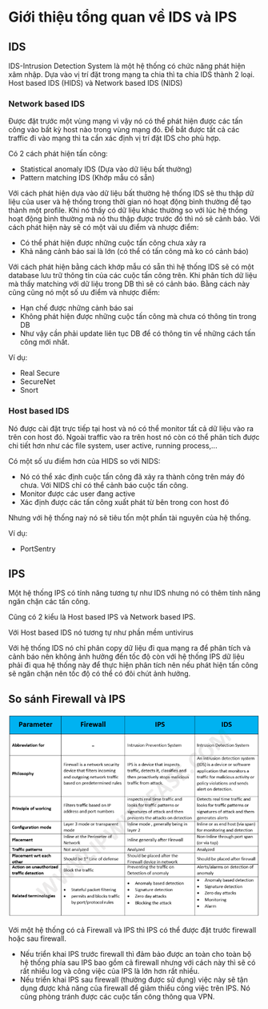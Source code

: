 # Giới thiệu tổng quan về IDS và IPS

## IDS

IDS-Intrusion Detection System là một hệ thống có chức năng phát hiện xâm nhập. Dựa vào vị trí đặt trong mạng ta chia thì ta chia IDS thành 2 loại. Host based IDS (HIDS) và Network based IDS (NIDS)

### Network based IDS

Được đặt trước một vùng mạng vì vậy nó có thể phát hiện được các tấn công vào bất kỳ host nào trong vùng mạng đó. Để bắt được tất cả các traffic đi vào mạng thì ta cần xác định vị trí đặt IDS cho phù hợp.

Có 2 cách phát hiện tấn công:
 * Statistical anomaly IDS (Dựa vào dữ liệu bất thường)
 * Pattern matching IDS (Khớp mẫu có sẵn)

Với cách phát hiện dựa vào dữ liệu bất thường hệ thống IDS sẽ thu thập dữ liệu của user và hệ thống trong thời gian nó hoạt động bình thường để tạo thành một profile. Khi nó thấy có dữ liệu khác thường so với lúc hệ thống hoạt động bình thường mà nó thu thập được trước đó thì nó sẽ cảnh báo. Với cách phát hiện này sẽ có một vài ưu điểm và nhược điểm:
 * Có thể phát hiện được những cuộc tấn công chưa xảy ra
 * Khả năng cảnh báo sai là lớn (có thể có tấn công mà ko có cảnh báo)

Với cách phát hiện bằng cách khớp mẫu có sẵn thì hệ thống IDS sẽ có một database lưu trữ thông tin của các cuộc tấn công trên. Khi phân tích dữ liệu mà thấy matching với dữ liệu trong DB thì sẽ có cảnh báo. Bằng cách này cũng cũng nó một số ưu điểm và nhược điểm:
 * Hạn chế được những cảnh báo sai
 * Không phát hiện được những cuộc tấn công mà chưa có thông tin trong DB
 * Như vậy cần phải update liên tục DB để có thông tin về những cách tấn công mới nhất.

Ví dụ:
 * Real Secure
 * SecureNet
 * Snort

### Host based IDS

Nó được cài đặt trực tiếp tại host và nó có thể monitor tất cả dữ liệu vào ra trên con host đó. Ngoài traffic vào ra trên host nó còn có thể phân tích được chi tiết hơn như các file system, user active, running process,...

Có một số ưu điểm hơn của HIDS so với NIDS:
 * Nó có thể xác định cuộc tấn công đã xảy ra thành công trên máy đó chưa. Với NIDS chỉ có thể cảnh báo cuộc tấn công.
 * Monitor được các user đang active
 * Xác định được các tấn công xuất phát từ bên trong con host đó

Nhưng với hệ thống naỳ nó sẽ tiêu tốn một phần tài nguyên của hệ thống.

Ví dụ:
 * PortSentry

## IPS

Một hệ thống IPS có tính năng tương tự như IDS nhưng nó có thêm tính năng ngăn chặn các tấn công.

Cũng có 2 kiểu là Host based IPS và Network based IPS.

Với Host based IDS nó tương tự như phần mềm untivirus

Với hệ thống IDS nó chỉ phân copy dữ liệu đi qua mạng ra để phân tích và cảnh báo nên không ảnh hưởng đến tốc độ còn với hệ thống IPS dữ liệu phải đi qua hệ thống này để thực hiện phân tích nên nếu phát hiện tấn công sẽ ngăn chặn nên tốc độ có thể có đôi chút ảnh hưởng.

## So sánh Firewall và IPS

![](../images/gioithieu/01.png)

Với một hệ thống có cả Firewall và IPS thì IPS có thể được đặt trước firewall hoặc sau firewall.
 * Nếu triển khai IPS trước firewall thì đảm bảo được an toàn cho toàn bộ hệ thống phía sau IPS bao gồm cả firewall nhưng với cách này thì sẽ có rất nhiều log và công việc của IPS là lớn hơn rất nhiều.
 * Nếu triển khai IPS sau firewall (thường được sử dụng) việc này sẽ tận dụng được khả năng của firewall để giảm thiểu công việc trên IPS. Nó cũng phòng tránh được các cuộc tấn công thông qua VPN.